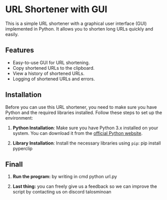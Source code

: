 # URL Shortener with GUI

This is a simple URL shortener with a graphical user interface (GUI) implemented in Python. It allows you to shorten long URLs quickly and easily. 

## Features

- Easy-to-use GUI for URL shortening.
- Copy shortened URLs to the clipboard.
- View a history of shortened URLs.
- Logging of shortened URLs and errors.

## Installation

Before you can use this URL shortener, you need to make sure you have Python and the required libraries installed. Follow these steps to set up the environment:

1. **Python Installation**: Make sure you have Python 3.x installed on your system. You can download it from the [official Python website](https://www.python.org/downloads/).

2. **Library Installation**: Install the necessary libraries using `pip`: pip install pyperclip


## Finall

1. **Run the program:** by writing in cmd python url.py

2. **Last thing:** you can freely give us a feedback so we can improve the script by contacting us on discord talosminoan 





